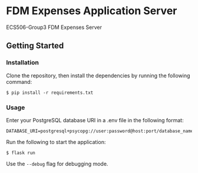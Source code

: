 # FDM Expenses Application Server
ECS506-Group3 FDM Expenses Server

## Getting Started

### Installation

Clone the repository, then install the dependencies by running the following command:

```
$ pip install -r requirements.txt
```

### Usage

Enter your PostgreSQL database URI in a .env file in the following format:

```env
DATABASE_URI=postgresql+psycopg://user:password@host:port/database_name
```

Run the following to start the application:

```
$ flask run
```

Use the ```--debug``` flag for debugging mode.